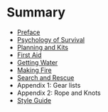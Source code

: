 # Summary

* [Preface](README.md)
* [Psychology of Survival](psychology.md)
* [Planning and Kits](planning_and_kits.md)
* [First Aid](first_aid.md)
* [Getting Water](getting_water.md)
* [Making Fire](making_fire.md)
* [Search and Rescue](search_and_rescue.md)
* Appendix 1: Gear lists
* Appendix 2: Rope and Knots
* [Style Guide](style_guide.md)


